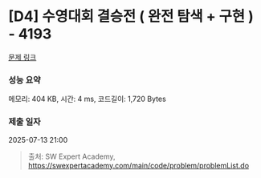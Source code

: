 # [D4] 수영대회 결승전 ( 완전 탐색 + 구현 ) - 4193 

[문제 링크](https://swexpertacademy.com/main/code/problem/problemDetail.do?contestProbId=AWKaG6_6AGQDFARV) 

### 성능 요약

메모리: 404 KB, 시간: 4 ms, 코드길이: 1,720 Bytes

### 제출 일자

2025-07-13 21:00



> 출처: SW Expert Academy, https://swexpertacademy.com/main/code/problem/problemList.do